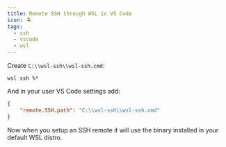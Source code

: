 ```yaml
---
title: Remote SSH through WSL in VS Code
icon: 🏝️
tags:
  - ssh
  - vscode
  - wsl
---
```


Create `C:\\wsl-ssh\\wsl-ssh.cmd`:

```shell
wsl ssh %*
```

And in your user VS Code settings add:

```json
{
    "remote.SSH.path": "C:\\wsl-ssh\\wsl-ssh.cmd"
}
```

Now when you setup an SSH remote it will use the binary installed in your default WSL distro.
